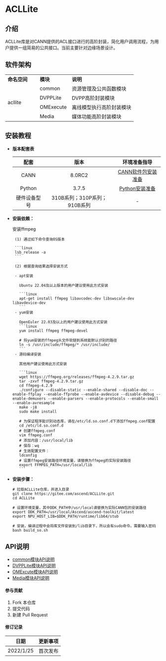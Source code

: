 # ACLLite

## 介绍
ACLLite库是对CANN提供的ACL接口进行的高阶封装，简化用户调用流程，为用户提供一组简易的公共接口。当前主要针对边缘场景设计。

## 软件架构
<table>
<tr><td width="25%"><b>命名空间</b></td><td width="25%"><b>模块</b></td><td width="50%"><b>说明</b></td></tr>
<tr><td rowspan="10">acllite</td>
<td>common</td>  <td>资源管理及公共函数模块</td>  </tr>
<tr><td>DVPPLite</td>  <td>DVPP高阶封装模块</td>  </tr>
<tr><td>OMExecute</td>  <td>离线模型执行高阶封装模块</td>  </tr>
<tr><td>Media</td>  <td>媒体功能高阶封装模块</td>  </tr>
</tr>
</table>


## 安装教程

- **版本配套表**

   | 配套                                                         | 版本    | 环境准备指导                                                 |
   | :------------------------------------------------------------: | :-------: | :------------------------------------------------------------: |
   | CANN                                                         | 8.0RC2 |[CANN软件包安装准备](https://www.hiascend.com/document/detail/zh/CANNCommunityEdition/80RC3alpha003/softwareinst/instg/instg_0011.html?Mode=PmIns&OS=Ubuntu&Software=cannToolKit)|
   | Python                                                       | 3.7.5   |[Python安装准备](https://www.hiascend.com/document/detail/zh/CANNCommunityEdition/80RC3alpha003/softwareinst/instg/instg_0064.html?Mode=PmIns&OS=Ubuntu&Software=cannToolKit#ZH-CN_TOPIC_0000002017916412?Mode=PmIns&OS=Ubuntu&Software=cannToolKit)|
   | 硬件设备型号                                                   | 310B系列；310P系列；910B系列  | -                                                            |

- **安装依赖：**

    安装ffmpeg

       (1) 通过如下命令查询OS版本

       ```linux
       lsb_release -a
       ```

       (2) 根据查询结果选择安装方式

       - apt安装

         Ubuntu 22.04及以上版本的用户建议使用此方式安装

         ```linux
         apt-get install ffmpeg libavcodec-dev libswscale-dev libavdevice-dev
         ```
       - yum安装

         OpenEuler 22.03及以上的用户建议使用此方式安装
         ```linux
         yum install ffmpeg ffmpeg-devel

         # 将yum安装的ffmpeg头文件软链到系统能默认识别的路径
         ln -s /usr/include/ffmpeg/* /usr/include/
         ```
       - 源码编译安装

         其他用户建议使用此方式安装

         ```linux
         wget https://ffmpeg.org/releases/ffmpeg-4.2.9.tar.gz
         tar -zxvf ffmpeg-4.2.9.tar.gz
         cd ffmpeg-4.2.9
         ./configure --disable-static --enable-shared --disable-doc --enable-ffplay --enable-ffprobe --enable-avdevice --disable-debug --enable-demuxers --enable-parsers --enable-protocols --enable-small --enable-avresample
         make -j8
         sudo make install
         
         # 为保证程序能识别动态库，请在/etc/ld.so.conf.d下添加ffmpeg.conf配置
         cd /etc/ld.so.conf.d
         # 创建ffmpeg.conf
         vim ffmpeg.conf
         # 添加内容：/usr/local/lib
         # 保存：wq
         # 生效配置文件：
         ldconfig
         # 设置ffmpeg安装路径环境变量，请替换为ffmpeg的实际安装路径
         export FFMPEG_PATH=/usr/local/lib
         ```

- **安装步骤：**   
  
    ```linux
    # 拉取ACLLite仓库，并进入目录
    git clone https://gitee.com/ascend/ACLLite.git
    cd ACLLite
    
    # 设置环境变量，其中DDK_PATH中/usr/local请替换为实际CANN包的安装路径
    export DDK_PATH=/usr/local/Ascend/ascend-toolkit/latest
    export NPU_HOST_LIB=$DDK_PATH/runtime/lib64/stub
    
    # 安装，编译过程中会将库文件安装到/lib目录下，所以会有sudo命令，需要输入密码
    bash build_so.sh
    ```

## API说明

- [common模块API说明](Doc/common.md)
- [DVPPLite模块API说明](Doc/dvpplite.md)
- [OMExcute模块API说明](Doc/omexcute.md)
- [Media模块API说明](Doc/media.md)

#### 参与贡献

1.  Fork 本仓库
2.  提交代码
3.  新建 Pull Request


#### 修订记录

| 日期  | 更新事项  |
|---|---|
| 2022/1/25  | 首次发布  |

